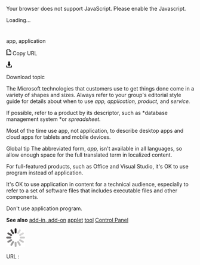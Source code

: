 Your browser does not support JavaScript. Please enable the Javascript.

Loading...

# 

app, application

![Copy URL](app-application_files/Copy.png)
Copy URL

![Download](app-application_files/Download.png)

Download topic

The Microsoft technologies that customers use to get things done come in a variety of shapes and sizes. Always refer to your group's editorial style guide for details about when to use *app, application, product,* and *service.*

If possible, refer to a product by its descriptor, such as *database management system *or *spreadsheet.*

Most of the time use app, not application, to describe desktop apps and cloud apps for tablets and mobile devices. 

Global tip The abbreviated form, *app,* isn't available in all languages, so allow enough space for the full translated term in localized content.

For full-featured products, such as Office and Visual Studio, it's OK to use program instead of application.

It's OK to use application in
content for a technical audience, especially to refer to a set of
software files that includes executable files and other components.

Don't use application program.

**See also**
[add-in, add-on](https://worldready.cloudapp.net/Styleguide/Read?id=2700&topicid=28773)
[applet](https://worldready.cloudapp.net/Styleguide/Read?id=2700&topicid=32508)
[tool](https://worldready.cloudapp.net/Styleguide/Read?id=2700&topicid=32532) 
[Control Panel](https://worldready.cloudapp.net/Styleguide/Read?id=2700&topicid=36789)

![In progress](app-application_files/activity-large.gif)

URL :
